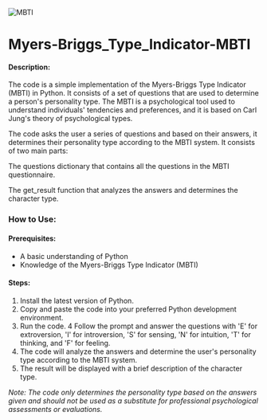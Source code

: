 ![MBTI](https://user-images.githubusercontent.com/123701734/218233269-26c75c02-6358-4c6f-967c-45a37ebfb907.png)

# Myers-Briggs_Type_Indicator-MBTI

#### Description: ####

The code is a simple implementation of the Myers-Briggs Type Indicator (MBTI) in Python. It consists of a set of questions that are used to determine a person's personality type. The MBTI is a psychological tool used to understand individuals' tendencies and preferences, and it is based on Carl Jung's theory of psychological types.

The code asks the user a series of questions and based on their answers, it determines their personality type according to the MBTI system. It consists of two main parts:

The questions dictionary that contains all the questions in the MBTI questionnaire.

The get_result function that analyzes the answers and determines the character type.

### How to Use: ###

#### Prerequisites: ####

 - A basic understanding of Python
 - Knowledge of the Myers-Briggs Type Indicator (MBTI)

#### Steps: ####

 1. Install the latest version of Python.
 2. Copy and paste the code into your preferred Python development environment.
 3. Run the code.
 4 Follow the prompt and answer the questions with 'E' for extroversion, 'I' for introversion, 'S' for sensing, 'N' for intuition, 'T' for thinking, and 'F' for feeling.
 5. The code will analyze the answers and determine the user's personality type according to the MBTI system.
 6. The result will be displayed with a brief description of the character type.

*Note: The code only determines the personality type based on the answers given and should not be used as a substitute for professional psychological assessments or evaluations.*
